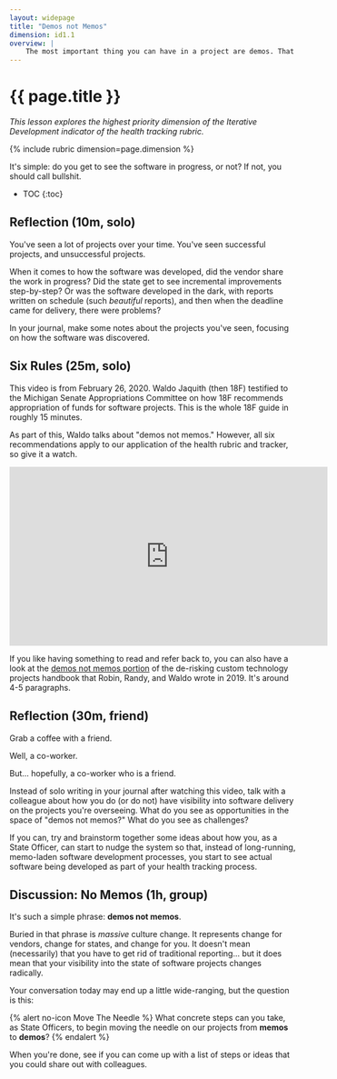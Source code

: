 ```yaml
---
layout: widepage
title: "Demos not Memos"
dimension: id1.1
overview: |
    The most important thing you can have in a project are demos. That is, working software. If someone gives you a report about a piece of software, the software probably doesn't work. (Ask me how I know.) If someone shows you a video of a piece of software, the software may have worked once. (Ask me how I know.) If someone shows you a piece of software, but they control it, the software barely works. (Ask me how I know.) If someone lets you use a piece of software, they have confidence. It might work, it might break, but they have confidence.
---
```


# {{ page.title }}

*This lesson explores the highest priority dimension of the Iterative Development indicator of the health tracking rubric.*

{% include rubric dimension=page.dimension %}

It's simple: do you get to see the software in progress, or not? If not, you should call bullshit. 

* TOC
{:toc}

## Reflection (10m, solo)

You've seen a lot of projects over your time. You've seen successful projects, and unsuccessful projects.

When it comes to how the software was developed, did the vendor share the work in progress? Did the state get to see incremental improvements step-by-step? Or was the software developed in the dark, with reports written on schedule (such *beautiful* reports), and then when the deadline came for delivery, there were problems? 

In your journal, make some notes about the projects you've seen, focusing on how the software was discovered.

## Six Rules (25m, solo)

This video is from February 26, 2020. Waldo Jaquith (then 18F) testified to the Michigan Senate Appropriations Committee on how 18F recommends appropriation of funds for software projects. This is the whole 18F guide in roughly 15 minutes.

As part of this, Waldo talks about "demos not memos." However, all six recommendations apply to our application of the health rubric and tracker, so give it a watch.

<iframe width="560" height="315" src="https://www.youtube.com/embed/g-h6CtSwk30?start=48" frameborder="0" allow="accelerometer; autoplay; clipboard-write; encrypted-media; gyroscope; picture-in-picture" allowfullscreen></iframe>

If you like having something to read and refer back to, you can also have a look at the [demos not memos portion](https://agilebudgeting.org/plays/demos/) of the de-risking custom technology projects handbook that Robin, Randy, and Waldo wrote in 2019. It's around 4-5 paragraphs.

## Reflection (30m, friend)

Grab a coffee with a friend.

Well, a co-worker.

But... hopefully, a co-worker who is a friend.

Instead of solo writing in your journal after watching this video, talk with a colleague about how you do (or do not) have visibility into software delivery on the projects you're overseeing. What do you see as opportunities in the space of "demos not memos?" What do you see as challenges? 

If you can, try and brainstorm together some ideas about how you, as a State Officer, can start to nudge the system so that, instead of long-running, memo-laden software development processes, you start to see actual software being developed as part of your health tracking process.

## Discussion: No Memos (1h, group)

It's such a simple phrase: **demos not memos**.

Buried in that phrase is *massive* culture change. It represents change for vendors, change for states, and change for you. It doesn't mean (necessarily) that you have to get rid of traditional reporting... but it does mean that your visibility into the state of software projects changes radically.

Your conversation today may end up a little wide-ranging, but the question is this:

{% alert no-icon Move The Needle %}
What concrete steps can you take, as State Officers, to begin moving the needle on our projects from <b>memos</b> to <b>demos</b>?
{% endalert %}

When you're done, see if you can come up with a list of steps or ideas that you could share out with colleagues. 
